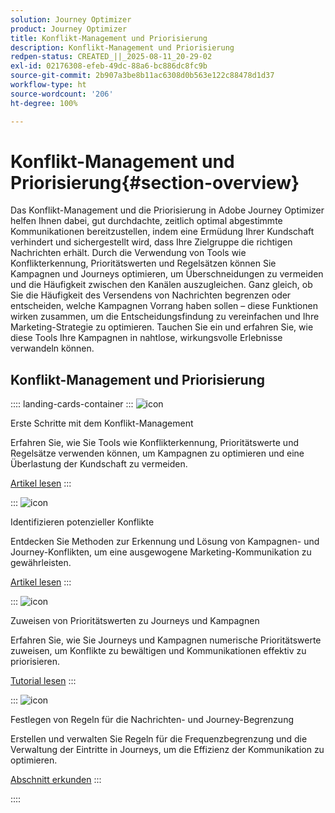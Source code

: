 ```yaml
---
solution: Journey Optimizer
product: Journey Optimizer
title: Konflikt-Management und Priorisierung
description: Konflikt-Management und Priorisierung
redpen-status: CREATED_||_2025-08-11_20-29-02
exl-id: 02176308-efeb-49dc-88a6-bc886dc8fc9b
source-git-commit: 2b907a3be8b11ac6308d0b563e122c88478d1d37
workflow-type: ht
source-wordcount: '206'
ht-degree: 100%

---
```


# Konflikt-Management und Priorisierung{#section-overview}

Das Konflikt-Management und die Priorisierung in Adobe Journey Optimizer helfen Ihnen dabei, gut durchdachte, zeitlich optimal abgestimmte Kommunikationen bereitzustellen, indem eine Ermüdung Ihrer Kundschaft verhindert und sichergestellt wird, dass Ihre Zielgruppe die richtigen Nachrichten erhält. Durch die Verwendung von Tools wie Konflikterkennung, Prioritätswerten und Regelsätzen können Sie Kampagnen und Journeys optimieren, um Überschneidungen zu vermeiden und die Häufigkeit zwischen den Kanälen auszugleichen. Ganz gleich, ob Sie die Häufigkeit des Versendens von Nachrichten begrenzen oder entscheiden, welche Kampagnen Vorrang haben sollen – diese Funktionen wirken zusammen, um die Entscheidungsfindung zu vereinfachen und Ihre Marketing-Strategie zu optimieren. Tauchen Sie ein und erfahren Sie, wie diese Tools Ihre Kampagnen in nahtlose, wirkungsvolle Erlebnisse verwandeln können.

## Konflikt-Management und Priorisierung

:::: landing-cards-container
:::
![icon](https://cdn.experienceleague.adobe.com/icons/circle-play.svg)

Erste Schritte mit dem Konflikt-Management

Erfahren Sie, wie Sie Tools wie Konflikterkennung, Prioritätswerte und Regelsätze verwenden können, um Kampagnen zu optimieren und eine Überlastung der Kundschaft zu vermeiden.

[Artikel lesen](../using/conflict-prioritization/gs-conflict-prioritization.md)
:::

:::
![icon](https://cdn.experienceleague.adobe.com/icons/list-check.svg)

Identifizieren potenzieller Konflikte

Entdecken Sie Methoden zur Erkennung und Lösung von Kampagnen- und Journey-Konflikten, um eine ausgewogene Marketing-Kommunikation zu gewährleisten.

[Artikel lesen](../using/conflict-prioritization/conflicts.md)
:::

:::
![icon](https://cdn.experienceleague.adobe.com/icons/bullseye.svg)

Zuweisen von Prioritätswerten zu Journeys und Kampagnen

Erfahren Sie, wie Sie Journeys und Kampagnen numerische Prioritätswerte zuweisen, um Konflikte zu bewältigen und Kommunikationen effektiv zu priorisieren.

[Tutorial lesen](../using/conflict-prioritization/priority-scores.md)
:::

:::
![icon](https://cdn.experienceleague.adobe.com/icons/gear.svg)

Festlegen von Regeln für die Nachrichten- und Journey-Begrenzung

Erstellen und verwalten Sie Regeln für die Frequenzbegrenzung und die Verwaltung der Eintritte in Journeys, um die Effizienz der Kommunikation zu optimieren.

[Abschnitt erkunden](capping-rules-landing-page.md)
:::

::::
